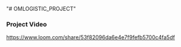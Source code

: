 "# OMLOGISTIC_PROJECT" 

<h3>Project Video</h3>

https://www.loom.com/share/53f82096da6e4e7f9fefb5700c4fa5df
